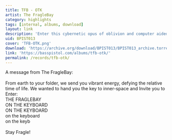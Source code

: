 ```yaml
---
title: TFB - OTK
artist: The FragleBay
category: highlights
tags: [internal, albums, download]
layout: link
description: 'Enter this cybernetic opus of oblivion and computer aided overstanding, grown somewhere beyond the laws of physics.'
uid: BPIST013
cover: 'TFB-OTK.png'
download: 'https://archive.org/download/BPIST013/BPIST013_archive.torrent'
link: 'https://basspistol.com/albums/tfb-otk/'
permalink: /records/tfb-otk/
---
```


A message from The FragleBay:<br />
<br />
From earth to your folder, we send you vibrant energy, defying the relative time of life. We wanted to hand you the key to inner-space and Invite you to Enter:<br />
THE FRAGLEBAY<br />
ON THE KEYBOARD<br />
ON THE KEYBOARD<br />
on the keyboard<br />
on the keyb<br />
<br />
Stay Fragle!

